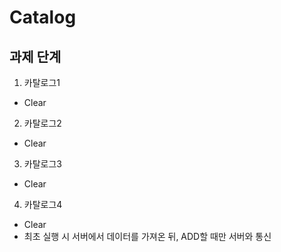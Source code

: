 # Catalog

## 과제 단계

1. 카탈로그1
  * Clear
2. 카탈로그2
  * Clear
3. 카탈로그3
  * Clear
4. 카탈로그4
  * Clear
  * 최초 실행 시 서버에서 데이터를 가져온 뒤, ADD할 때만 서버와 통신
